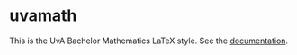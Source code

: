 uvamath
=======

This is the UvA Bachelor Mathematics LaTeX style. See the [documentation](http://uva-fnwi.github.io/week3/uvamath/).
